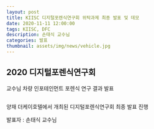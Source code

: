 ```yaml
---
layout: post
title: KIISC 디지털포렌식연구회 위탁과제 최종 발표 및 데모
date: 2020-11-11 12:00:00
tags: KIISC, DFC
description: 손태식 교수님
categories: 발표
thumbnail: assets/img/news/vehicle.jpg
---
```



<h2>2020 디지털포렌식연구회</h2>
<p class="item-intro text-muted">교수님 차량 인포테인먼트 포렌식 연구 결과 발표</p>
<img class="img-responsive img-centered" src="img/news/vehicle.jpg" alt="">
<p>양재 더케이호텔에서 개최된 디지털포렌식연구회 최종 발표 진행</p>
<p>발표자 : 손태식 교수님</p>